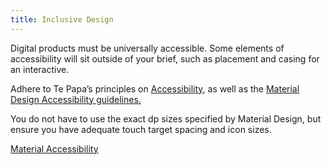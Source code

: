 ```yaml
---
title: Inclusive Design
---
```


Digital products must be universally accessible. Some elements of accessibility will sit outside of your
brief, such as placement and casing for an interactive.

Adhere to Te Papa’s principles on [Accessibility](https://te-papa.github.io/_pages/foundations/accessibility/), as well as the [Material Design Accessibility guidelines.](https://material.io/guidelines/usability/accessibility.html)

You do not have to use the exact dp sizes specified by Material Design, but ensure you have adequate touch target spacing and icon sizes.

[Material Accessibility](https://material.io/guidelines/usability/accessibility.html)
